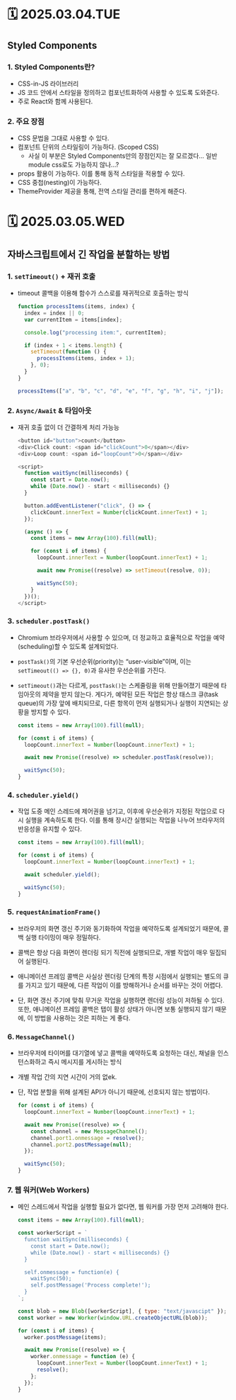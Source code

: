 # 🗓️ 2025.03.04.TUE

## Styled Components

### 1. Styled Components란?

- CSS-in-JS 라이브러리
- JS 코드 안에서 스타일을 정의하고 컴포넌트화하여 사용할 수 있도록 도와준다.
- 주로 React와 함께 사용된다.

### 2. 주요 장점

- CSS 문법을 그대로 사용할 수 있다.
- 컴포넌트 단위의 스타일링이 가능하다. (Scoped CSS)
  - 사실 이 부분은 Styled Components만의 장점인지는 잘 모르겠다... 일반 module css로도 가능하지 않나...?
- props 활용이 가능하다. 이를 통해 동적 스타일을 적용할 수 있다.
- CSS 중첩(nesting)이 가능하다.
- ThemeProvider 제공을 통해, 전역 스타일 관리를 편하게 해준다.

# 🗓️ 2025.03.05.WED

## 자바스크립트에서 긴 작업을 분할하는 방법

### 1. `setTimeout()` + 재귀 호출

- timeout 콜백을 이용해 함수가 스스로를 재귀적으로 호출하는 방식

  ```js
  function processItems(items, index) {
    index = index || 0;
    var currentItem = items[index];

    console.log("processing item:", currentItem);

    if (index + 1 < items.length) {
      setTimeout(function () {
        processItems(items, index + 1);
      }, 0);
    }
  }

  processItems(["a", "b", "c", "d", "e", "f", "g", "h", "i", "j"]);
  ```

### 2. `Async/Await` & 타임아웃

- 재귀 호출 없이 더 간결하게 처리 가능능

  ```js
  <button id="button">count</button>
  <div>Click count: <span id="clickCount">0</span></div>
  <div>Loop count: <span id="loopCount">0</span></div>

  <script>
    function waitSync(milliseconds) {
      const start = Date.now();
      while (Date.now() - start < milliseconds) {}
    }

    button.addEventListener("click", () => {
      clickCount.innerText = Number(clickCount.innerText) + 1;
    });

    (async () => {
      const items = new Array(100).fill(null);

      for (const i of items) {
        loopCount.innerText = Number(loopCount.innerText) + 1;

        await new Promise((resolve) => setTimeout(resolve, 0));

        waitSync(50);
      }
    })();
  </script>
  ```

### 3. `scheduler.postTask()`

- Chromium 브라우저에서 사용할 수 있으며, 더 정교하고 효율적으로 작업을 예약(scheduling)할 수 있도록 설계되었다.

- `postTask()`의 기본 우선순위(priority)는 “user-visible”이며, 이는 `setTimeout(() => {}, 0)`과 유사한 우선순위를 가진다.

- `setTimeout()`과는 다르게, `postTask()`는 스케줄링을 위해 만들어졌기 때문에 타임아웃의 제약을 받지 않는다. 게다가, 예약된 모든 작업은 항상 태스크 큐(task queue)의 가장 앞에 배치되므로, 다른 항목이 먼저 실행되거나 실행이 지연되는 상황을 방지할 수 있다.

  ```js
  const items = new Array(100).fill(null);

  for (const i of items) {
    loopCount.innerText = Number(loopCount.innerText) + 1;

    await new Promise((resolve) => scheduler.postTask(resolve));

    waitSync(50);
  }
  ```

### 4. `scheduler.yield()`

- 작업 도중 메인 스레드에 제어권을 넘기고, 이후에 우선순위가 지정된 작업으로 다시 실행을 계속하도록 한다. 이를 통해 장시간 실행되는 작업을 나누어 브라우저의 반응성을 유지할 수 있다.

  ```js
  const items = new Array(100).fill(null);

  for (const i of items) {
    loopCount.innerText = Number(loopCount.innerText) + 1;

    await scheduler.yield();

    waitSync(50);
  }
  ```

### 5. `requestAnimationFrame()`

- 브라우저의 화면 갱신 주기와 동기화하여 작업을 예약하도록 설계되었기 때문에, 콜백 실행 타이밍이 매우 정밀하다.

- 콜백은 항상 다음 화면이 렌더링 되기 직전에 실행되므로, 개별 작업이 매우 밀집되어 실행된다.

- 애니메이션 프레임 콜백은 사실상 렌더링 단계의 특정 시점에서 실행되는 별도의 큐를 가지고 있기 때문에, 다른 작업이 이를 방해하거나 순서를 바꾸는 것이 어렵다.

- 단, 화면 갱신 주기에 맞춰 무거운 작업을 실행하면 렌더링 성능이 저하될 수 있다. 또한, 애니메이션 프레임 콜백은 탭이 활성 상태가 아니면 보통 실행되지 않기 때문에, 이 방법을 사용하는 것은 피하는 게 좋다.

### 6. `MessageChannel()`

- 브라우저에 타이머를 대기열에 넣고 콜백을 예약하도록 요청하는 대신, 채널을 인스턴스화하고 즉시 메시지를 게시하는 방식

- 개별 작업 간의 지연 시간이 거의 없ek.

- 단, 작업 분할을 위해 설계된 API가 아니기 때문에, 선호되지 않는 방법이다.

  ```js
  for (const i of items) {
    loopCount.innerText = Number(loopCount.innerText) + 1;

    await new Promise((resolve) => {
      const channel = new MessageChannel();
      channel.port1.onmessage = resolve();
      channel.port2.postMessage(null);
    });

    waitSync(50);
  }
  ```

### 7. 웹 워커(Web Workers)

- 메인 스레드에서 작업을 실행할 필요가 없다면, 웹 워커를 가장 먼저 고려해야 한다.

  ```js
  const items = new Array(100).fill(null);

  const workerScript = `
    function waitSync(milliseconds) {
      const start = Date.now();
      while (Date.now() - start < milliseconds) {}
    }
  
    self.onmessage = function(e) {
      waitSync(50);
      self.postMessage('Process complete!');
    }
  `;

  const blob = new Blob([workerScript], { type: "text/javascipt" });
  const worker = new Worker(window.URL.createObjectURL(blob));

  for (const i of items) {
    worker.postMessage(items);

    await new Promise((resolve) => {
      worker.onmessage = function (e) {
        loopCount.innerText = Number(loopCount.innerText) + 1;
        resolve();
      };
    });
  }
  ```
